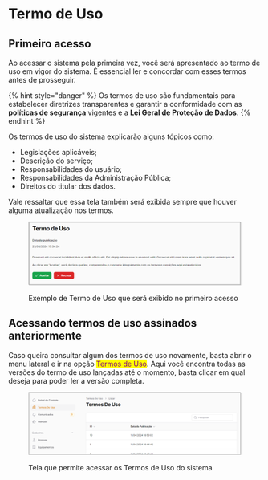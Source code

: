 # Termo de Uso

## Primeiro acesso

Ao acessar o sistema pela primeira vez, você será apresentado ao termo de uso em vigor do sistema. É essencial ler e concordar com esses termos antes de prosseguir.

{% hint style="danger" %}
Os termos de uso são fundamentais para estabelecer diretrizes transparentes e garantir a conformidade com as **políticas de segurança** vigentes e a **Lei Geral de Proteção de Dados**.
{% endhint %}

Os termos de uso do sistema explicarão alguns tópicos como:

* Legislações aplicáveis;
* Descrição do serviço;
* Responsabilidades do usuário;
* Responsabilidades da Administração Pública;
* Direitos do titular dos dados.

Vale ressaltar que essa tela também será exibida sempre que houver alguma atualização nos termos.

<figure><img src="../.gitbook/assets/image (1) (1) (1) (1) (1) (1) (1) (1) (1) (1) (1) (1) (1) (1) (1) (1) (1) (1).png" alt=""><figcaption><p>Exemplo de Termo de Uso que será exibido no primeiro acesso</p></figcaption></figure>

## Acessando termos de uso assinados anteriormente

Caso queira consultar algum dos termos de uso novamente, basta abrir o menu lateral e ir na opção <mark style="color:purple;">Termos de Uso</mark>.  Aqui você encontra todas as versões do termo de uso lançadas até o momento, basta clicar em qual deseja para poder ler a versão completa.

<figure><img src="../.gitbook/assets/image (2) (1) (1) (1) (1) (1) (1) (1) (1) (1) (1).png" alt=""><figcaption><p>Tela que permite acessar os Termos de Uso do sistema</p></figcaption></figure>
